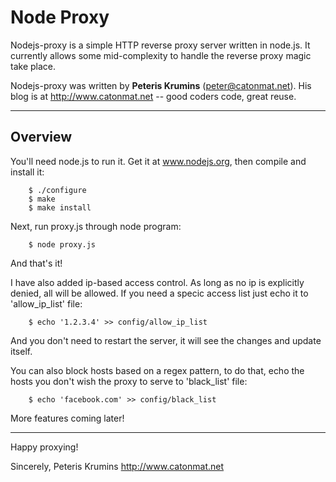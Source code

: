 # Node Proxy

Nodejs-proxy is a simple HTTP reverse proxy server written in node.js. It currently
allows some mid-complexity to handle the reverse proxy magic take place.

Nodejs-proxy was written by **Peteris Krumins** (peter@catonmat.net).
His blog is at http://www.catonmat.net -- good coders code, great reuse.

---

## Overview

You'll need node.js to run it. Get it at www.nodejs.org, then compile and
install it:

```
    $ ./configure
    $ make
    $ make install
```

Next, run proxy.js through node program:

```
    $ node proxy.js
```

And that's it!

I have also added ip-based access control. As long as no ip is explicitly denied,
all will be allowed. If you need a specic access list just echo it to
'allow_ip_list' file:

```
    $ echo '1.2.3.4' >> config/allow_ip_list
```

And you don't need to restart the server, it will see the changes and update
itself.

You can also block hosts based on a regex pattern, to do that, echo the hosts
you don't wish the proxy to serve to 'black_list' file:

```
    $ echo 'facebook.com' >> config/black_list
```

More features coming later!

---

Happy proxying!

Sincerely,
Peteris Krumins
http://www.catonmat.net

